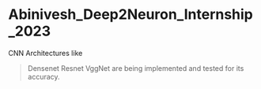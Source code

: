 # Abinivesh_Deep2Neuron_Internship_2023
CNN Architectures like 
>Densenet
>Resnet
>VggNet are being implemented and tested for its accuracy. 
